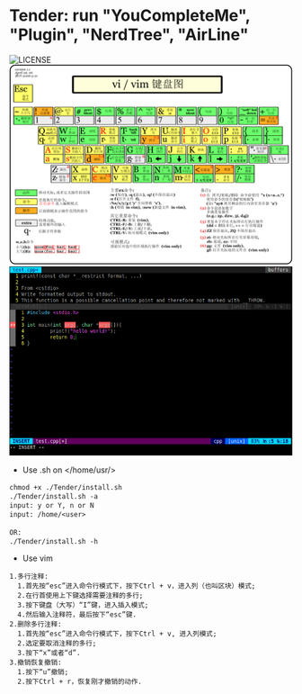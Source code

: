 # Tender: run "YouCompleteMe", "Plugin", "NerdTree", "AirLine"
![LICENSE](https://img.shields.io/github/license/HasturBoss/Tender)
![PNG](https://github.com/HasturBoss/Tender/raw/main/VimKey.png)
![PNG](https://github.com/HasturBoss/Tender/raw/main/UseKey.png)

* Use .sh on </home/usr/>
```Shell
chmod +x ./Tender/install.sh
./Tender/install.sh -a
input: y or Y, n or N
input: /home/<user>

OR:
./Tender/install.sh -h
```

* Use vim
```Shell
1.多行注释:
  1.首先按“esc”进入命令行模式下，按下Ctrl + v，进入列（也叫区块）模式;
  2.在行首使用上下键选择需要注释的多行;
  3.按下键盘（大写）“I”键，进入插入模式;
  4.然后输入注释符，最后按下“esc”键.
2.删除多行注释:
  1.首先按“esc”进入命令行模式下，按下Ctrl + v, 进入列模式;
  2.选定要取消注释的多行;
  3.按下“x”或者“d”.
3.撤销恢复撤销:
  1.按下“u”撤销;
  2.按下Ctrl + r，恢复刚才撤销的动作.
```
